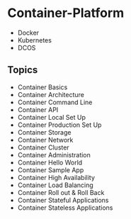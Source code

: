 # Container-Platform

-   Docker
-   Kubernetes
-   DCOS





**Topics**
-
-   Container Basics
-   Container Architecture
-   Container Command Line
-   Container API 
-   Container Local Set Up
-   Container Production Set Up
-   Container Storage
-   Container Network
-   Container Cluster
-   Container Administration 
-   Container Hello World
-   Container Sample App
-   Container High Availability 
-   Container Load Balancing
-   Container Roll out & Roll Back
-   Container Stateful Applications
-   Container Stateless Applications 
